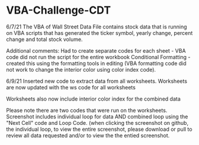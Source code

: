 # VBA-Challenge-CDT
6/7/21
The VBA of Wall Street Data 
File contains stock data that is running on VBA scripts that has generated the ticker symbol, yearly change, percent change and total stock volume.

Additional comments:
Had to create separate codes for each sheet - VBA code did not run the script for the entire workbook
Conditional Formatting - created this using the formatting tools in editing (VBA formatting code did not work to change the interior color using color index code).

6/9/21
Inserted new code to extract data from all worksheets.
Worksheets are now updated with the ws code for all worksheets

Worksheets also now include interior color index for the combined data

Please note there are two codes that were run on the worksheets.
Screenshot includes individual loop for data AND combined loop using the "Next Cell" code and Loop Code.
(when clicking the screenshot on github, the individual loop, to view the entire screenshot, please download or pull to review all data requested and/or to view the the entied screenshot.
